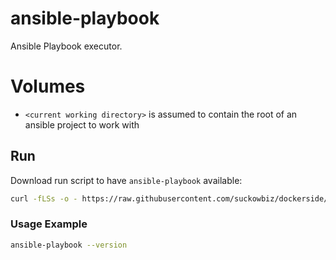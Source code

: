 # ansible-playbook

Ansible Playbook executor.

# Volumes

- `<current working directory>` is assumed to contain the root of an ansible project to work with

## Run

Download run script to have `ansible-playbook` available:

```bash
curl -fLSs -o - https://raw.githubusercontent.com/suckowbiz/dockerside/master/ansible/playbook/ansible-playbook > /var/tmp/ansible-playbook && sudo mv /var/tmp/ansible-playbook /usr/local/bin/ && sudo chmod +x /usr/local/bin/ansible-playbook
```

### Usage Example

```bash
ansible-playbook --version
```
